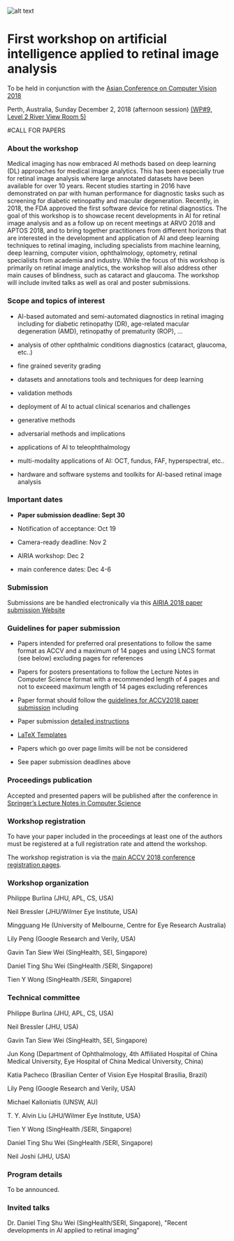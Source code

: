 ![alt text](https://resvirtualis.github.io/airia2018/AIRIA_4.png "Logo AIRIA")




# First workshop on artificial intelligence applied to retinal image analysis 


To be held in conjunction with the 
[Asian Conference on Computer Vision 2018](http://accv2018.net)

Perth, Australia, Sunday December 2, 2018 (afternoon session)
[(WP#9, Level 2 River View
Room 5)](http://accv2018.net/program/#workshops)

 

#CALL FOR PAPERS

### About the workshop

Medical imaging has now embraced AI methods based on deep learning (DL) approaches for medical image analytics. This has been especially true for retinal image analysis where large annotated datasets have been available for over 10 years. Recent studies starting in  2016 have demonstrated on par with human performance for diagnostic tasks such as screening for diabetic retinopathy and macular degeneration. Recently, in 2018, the FDA approved the first software device for retinal diagnostics. The goal of this workshop is to showcase recent developments in AI for retinal image analysis and as a follow up on recent meetings at ARVO 2018 and APTOS 2018, and to bring together practitioners from different horizons that are interested in the development and application of AI and deep learning techniques to retinal imaging, including specialists from machine learning, deep learning, computer vision, ophthalmology, optometry, retinal specialists from academia and industry. While the focus of this workshop is primarily on retinal image analytics, the workshop will also address other main causes of blindness, such as cataract and glaucoma. The workshop will include invited talks as well as oral and poster submissions.

 

### Scope and topics of interest

- AI-based automated and semi-automated diagnostics in retinal imaging including for diabetic retinopathy (DR), age-related macular degeneration (AMD), retinopathy of prematurity (ROP), ...


- analysis of other ophthalmic conditions diagnostics (cataract, glaucoma, etc..)

- fine grained severity grading

- datasets and annotations tools and techniques for deep learning

- validation methods

- deployment of AI to actual clinical scenarios and challenges

- generative methods

- adversarial methods and implications

- applications of AI to teleophthalmology

- multi-modality applications of AI: OCT, fundus, FAF, hyperspectral, etc..

- hardware and software systems and toolkits for AI-based retinal image analysis

 

 

### Important dates

- **Paper submission deadline:    Sept 30**  

- Notification of acceptance:   Oct 19

- Camera-ready deadline:     Nov 2

- AIRIA  workshop: Dec 2

- main conference dates: Dec 4-6

### Submission 

Submissions are be handled electronically via this [AIRIA 2018 paper submission Website](https://cmt3.research.microsoft.com/AIRIA2018/)

### Guidelines for paper submission

- Papers intended for preferred oral presentations to follow the same format as ACCV and a maximum of 14 pages and using LNCS format (see below) excluding pages for references

- Papers for posters presentations to follow the Lecture Notes in Computer Science format with a recommended length of 4 pages and not to exceeed maximum length of 14 pages excluding references


- Paper format should follow the [guidelines for ACCV2018 paper submission](http://accv2018.net/call-for-papers/#guidelines) including




 - Paper submission [detailed instructions](http://accv2018.net/wp-content/uploads/accv2018submission.pdf) 

 - [LaTeX Templates](https://aiaesthetics.github.io/accv2018kit.zip)


 - Papers which go over page limits will be not be considered

- See paper submission deadlines above

### Proceedings publication ####

Accepted and presented papers will be published after the conference in [Springer’s Lecture Notes in Computer Science](https://www.springer.com/gp/computer-science/lncs?countryChanged=true)

### Workshop registration

To have your paper included in the proceedings at least one of the authors must be registered at a full registration rate and attend the workshop.

The workshop registration is via the [main ACCV 2018 conference registration pages](http://accv2018.net/attending/#_registration).

 

### Workshop organization

Philippe Burlina  (JHU, APL, CS, USA)

Neil Bressler (JHU/Wilmer Eye Institute, USA)

Mingguang He (University of Melbourne, Centre for Eye Research Australia)

Lily Peng (Google Research and Verily, USA)

Gavin Tan Siew Wei (SingHealth, SEI, Singapore)

Daniel Ting Shu Wei (SingHealth /SERI, Singapore)

Tien Y Wong (SingHealth /SERI, Singapore)

 

### Technical committee


Philippe Burlina (JHU, APL, CS, USA)

Neil Bressler (JHU, USA)

Gavin Tan Siew Wei (SingHealth, SEI, Singapore)

Jun Kong (Department of Ophthalmology, 4th Affiliated Hospital of China Medical University, Eye Hospital of China Medical University, China)

Katia Pacheco (Brasilian Center of Vision Eye Hospital Brasília, Brazil)

Lily Peng (Google Research and Verily, USA)

Michael Kalloniatis (UNSW, AU)

T. Y. Alvin Liu (JHU/Wilmer Eye Institute, USA)

Tien Y Wong (SingHealth /SERI, Singapore)

Daniel Ting Shu Wei (SingHealth /SERI, Singapore)

Neil Joshi (JHU, USA)


### Program details


To be announced.

### Invited talks

Dr. Daniel Ting Shu Wei (SingHealth/SERI, Singapore), "Recent developments in AI applied to retinal imaging"
